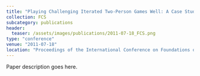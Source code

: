 ```yaml
---
title: "Playing Challenging Iterated Two-Person Games Well: A Case Study on the Iterated Traveler's Dilemma"
collection: FCS
subcategory: publications
header: 
  teaser: /assets/images/publications/2011-07-18_FCS.png
type: "conference"
venue: "2011-07-18"
location: "Proceedings of the International Conference on Foundations of Computer Science (FCS)"
---
```


Paper description goes here.